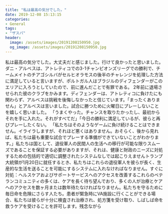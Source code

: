 ```yaml
---
title: "私は最高の気分でした。"
date: 2019-12-08 15:13:15
categories:
- General
tags:
- "ザスパ"
header:
  image: /assets/images/20191208150950.jpg
  og_image: /assets/images/20191208150950.jpg
---
```


私は最高の気分でした。大丈夫だと感じました。行けて良かったと思いました。ダニ・アルベスは、アトレティコでの3-1チャンピオンズリーグでの勝利で、チームメイトのチアゴシルバがセルヒオラモスの後半のチャレンジを処理した方法に満足していると言いますが、ポルトガル人はブラジルのディフェンダーがこのエリアに入ろうとしていたので、前に進んだことで有罪である。 2年前に退場させられた彼のクラブをかみます。ディフェンダーは、アトレティコに負けたにも関わらず、アルベスは挑戦を後悔しなかったと信じています。「まったくありません」とアルベスは言いました。試合に勝つために火曜日にプレーしないことを嬉しく思いました。 「うまくやった。チャンスを取りたかったし、最初からそれを手に入れた。それがすべてだ」「今日の勝利に満足しているが、彼らと再びプレーしたくない。 「私たちはそのようなゲームに負け続けることはできません。イライラしますが、それほど悪くはありません。おそらく、後から見れば、私たちは最も重要な試合でプレーする準備ができていないことがわかります。」私たちは国として、退役軍人の民間人の生活への移行が可能な限りスムーズであることを保証する必要がありますが、それは、健康と財政のニーズに対処するための包括的で適切に調整されたシステムなしでは起こりえませんトランプ大統領が1月20日に就任するとき、私たちはこれらの退役軍人を彼らが長く、生産的な生活を送ることを可能にするシステムに入れなければなりません。すぐに対処：ヘルスケアおよびサポートサービスへのアクセスを改善するこれらのベテランコミュニティの多くは、ケアを長く待ち望んでおり、多くの人が治療とケアへのアクセスを数ヶ月または数年待たなければなりません。私たちを守るために毎日命を危険にさらす人たち。患者が緊急時にVA施設に行くことができる場合、私たちは彼らが十分に検査され治療され、処方箋を受け取り、しばしば命を救うケアを受けることを許可します。残念ながら
